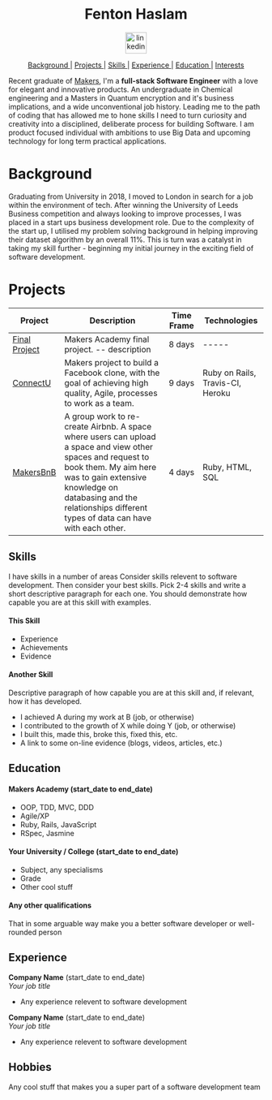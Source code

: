 <h1 align="center">Fenton Haslam</h1>
<p align="center">
<a href="https://www.linkedin.com/in/fenton-haslam-8764b69b/">
<img src="https://www.iconfinder.com/data/icons/free-social-icons/67/linkedin_circle_color-512.png" alt="linkedin" hspace="50" height="42" width="42"></a></p>

<div align="center">
    
[Background ](#background) | 
[Projects ](#projects) | 
[Skills ](#skills) | 
[Experience ](#experience) | 
[Education ](#education) | 
[Interests ](#interests)

</div>

Recent graduate of [Makers](https://makers.tech/), I'm a **full-stack Software Engineer** with a love for elegant and innovative products. An undergraduate in Chemical engineering and a Masters in Quantum encryption and it's business implications, and a wide unconventional job history. Leading me to the path of coding that has allowed me to hone skills I need to turn curiosity and creativity into a disciplined, deliberate process for building Software. I am product focused individual with ambitions to use Big Data and upcoming technology for long term practical applications.
 
# Background

Graduating from University in 2018, I moved to London in search for a job within the environment of tech. After winning the University of Leeds Business competition and always looking to improve processes, I was placed in a start ups business development role. Due to the complexity of the start up, I utilised my problem solving background in helping improving their dataset algorithm by an overall 11%. This is turn was a catalyst in taking my skill further - beginning my initial journey in the exciting field of software development. 

# Projects
| Project | Description | Time Frame | Technologies |
| ----- | ----- | ----- | ----- |
| <a href="https://github.com/kiahjade/Breathe">Final Project</a>| Makers Academy final project. -- description| 8 days | ----- |
| <a href="https://github.com/Fentonhaslam/acebook-ConnectU">ConnectU</a>| Makers project to build a Facebook clone, with the goal of achieving high quality, Agile, processes to work as a team. | 9 days | Ruby on Rails, Travis-CI, Heroku  |
| <a href="https://github.com/Fentonhaslam/MakersBnB">MakersBnB</a>| A group work to re-create Airbnb. A space where users can upload a space and view other spaces and request to book them. My aim here was to gain extensive knowledge on databasing and the relationships different types of data can have with each other. | 4 days | Ruby, HTML, SQL |

## Skills

I have skills in a number of areas 
Consider skills relevent to software development. Then consider your best skills. Pick 2-4 skills and write a short descriptive paragraph for each one. You should demonstrate how capable you are at this skill with examples.

#### This Skill

- Experience
- Achievements
- Evidence

#### Another Skill

Descriptive paragraph of how capable you are at this skill and, if relevant, how it has developed.

- I achieved A during my work at B (job, or otherwise)
- I contributed to the growth of X while doing Y (job, or otherwise)
- I built this, made this, broke this, fixed this, etc.
- A link to some on-line evidence (blogs, videos, articles, etc.)

## Education

#### Makers Academy (start_date to end_date)

- OOP, TDD, MVC, DDD
- Agile/XP
- Ruby, Rails, JavaScript
- RSpec, Jasmine

#### Your University / College (start_date to end_date)

- Subject, any specialisms
- Grade
- Other cool stuff

#### Any other qualifications

That in some arguable way make you a better software developer or well-rounded person

## Experience

**Company Name** (start_date to end_date)    
*Your job title*  
- Any experience relevent to software development

**Company Name** (start_date to end_date)   
*Your job title*  
- Any experience relevent to software development

## Hobbies

Any cool stuff that makes you a super part of a software development team
